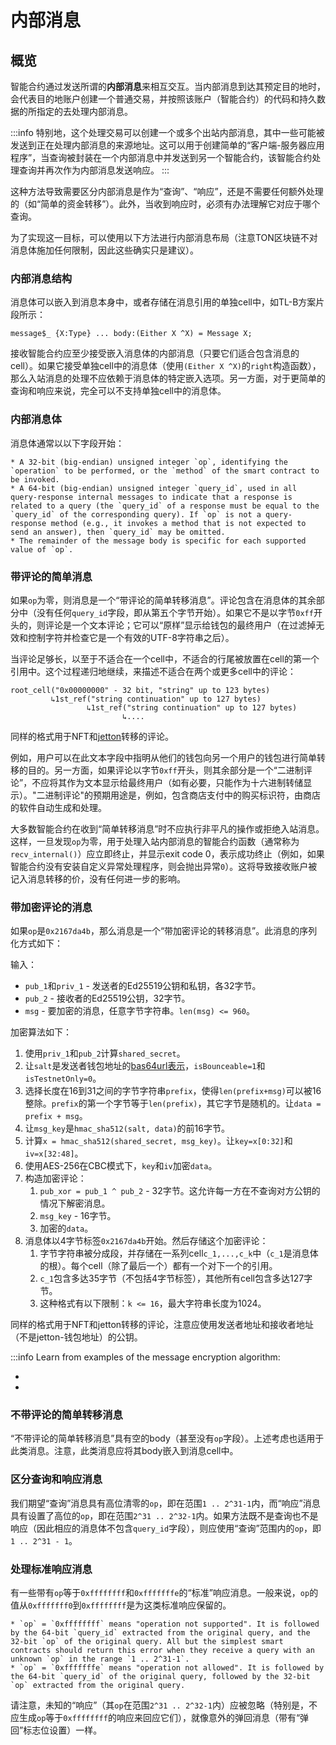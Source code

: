 # 内部消息

## 概览

智能合约通过发送所谓的**内部消息**来相互交互。当内部消息到达其预定目的地时，会代表目的地账户创建一个普通交易，并按照该账户（智能合约）的代码和持久数据的所指定的去处理内部消息。

:::info
特别地，这个处理交易可以创建一个或多个出站内部消息，其中一些可能被发送到正在处理内部消息的来源地址。这可以用于创建简单的“客户端-服务器应用程序”，当查询被封装在一个内部消息中并发送到另一个智能合约，该智能合约处理查询并再次作为内部消息发送响应。
:::

这种方法导致需要区分内部消息是作为“查询”、“响应”，还是不需要任何额外处理的（如“简单的资金转移”）。此外，当收到响应时，必须有办法理解它对应于哪个查询。

为了实现这一目标，可以使用以下方法进行内部消息布局（注意TON区块链不对消息体施加任何限制，因此这些确实只是建议）。

### 内部消息结构

消息体可以嵌入到消息本身中，或者存储在消息引用的单独cell中，如TL-B方案片段所示：

```tlb
message$_ {X:Type} ... body:(Either X ^X) = Message X;
```

接收智能合约应至少接受嵌入消息体的内部消息（只要它们适合包含消息的 cell）。如果它接受单独cell中的消息体（使用`(Either X ^X)`的`right`构造函数），那么入站消息的处理不应依赖于消息体的特定嵌入选项。另一方面，对于更简单的查询和响应来说，完全可以不支持单独cell中的消息体。

### 内部消息体

消息体通常以以下字段开始：

```
* A 32-bit (big-endian) unsigned integer `op`, identifying the `operation` to be performed, or the `method` of the smart contract to be invoked.
* A 64-bit (big-endian) unsigned integer `query_id`, used in all query-response internal messages to indicate that a response is related to a query (the `query_id` of a response must be equal to the `query_id` of the corresponding query). If `op` is not a query-response method (e.g., it invokes a method that is not expected to send an answer), then `query_id` may be omitted.
* The remainder of the message body is specific for each supported value of `op`.
```

### 带评论的简单消息

如果`op`为零，则消息是一个“带评论的简单转移消息”。评论包含在消息体的其余部分中（没有任何`query_id`字段，即从第五个字节开始）。如果它不是以字节`0xff`开头的，则评论是一个文本评论；它可以“原样”显示给钱包的最终用户（在过滤掉无效和控制字符并检查它是一个有效的UTF-8字符串之后）。

当评论足够长，以至于不适合在一个cell中，不适合的行尾被放置在cell的第一个引用中。这个过程递归地继续，来描述不适合在两个或更多cell中的评论：

```
root_cell("0x00000000" - 32 bit, "string" up to 123 bytes)
         ↳1st_ref("string continuation" up to 127 bytes)
                 ↳1st_ref("string continuation" up to 127 bytes)
                         ↳....
```

同样的格式用于NFT和[jetton](https://github.com/ton-blockchain/TEPs/blob/master/text/0074-jettons-standard.md#forward_payload-format)转移的评论。

例如，用户可以在此文本字段中指明从他们的钱包向另一个用户的钱包进行简单转移的目的。另一方面，如果评论以字节`0xff`开头，则其余部分是一个“二进制评论”，不应将其作为文本显示给最终用户（如有必要，只能作为十六进制转储显示）。"二进制评论"的预期用途是，例如，包含商店支付中的购买标识符，由商店的软件自动生成和处理。

大多数智能合约在收到“简单转移消息”时不应执行非平凡的操作或拒绝入站消息。这样，一旦发现`op`为零，用于处理入站内部消息的智能合约函数（通常称为`recv_internal()`）应立即终止，并显示exit code 0，表示成功终止（例如，如果智能合约没有安装自定义异常处理程序，则会抛出异常`0`）。这将导致接收账户被记入消息转移的价，没有任何进一步的影响。

### 带加密评论的消息

如果`op`是`0x2167da4b`，那么消息是一个“带加密评论的转移消息”。此消息的序列化方式如下：

输入：

- `pub_1`和`priv_1` - 发送者的Ed25519公钥和私钥，各32字节。
- `pub_2` - 接收者的Ed25519公钥，32字节。
- `msg` - 要加密的消息，任意字节字符串。`len(msg) <= 960`。

加密算法如下：

1. 使用`priv_1`和`pub_2`计算`shared_secret`。
2. 让`salt`是发送者钱包地址的[bas64url表示](https://docs.ton.org/learn/overviews/addresses#user-friendly-address)，`isBounceable=1`和`isTestnetOnly=0`。
3. 选择长度在16到31之间的字节字符串`prefix`，使得`len(prefix+msg)`可以被16整除。`prefix`的第一个字节等于`len(prefix)`，其它字节是随机的。让`data = prefix + msg`。
4. 让`msg_key`是`hmac_sha512(salt, data)`的前16字节。
5. 计算`x = hmac_sha512(shared_secret, msg_key)`。让`key=x[0:32]`和`iv=x[32:48]`。
6. 使用AES-256在CBC模式下，`key`和`iv`加密`data`。
7. 构造加密评论：
   1. `pub_xor = pub_1 ^ pub_2` - 32字节。这允许每一方在不查询对方公钥的情况下解密消息。
   2. `msg_key` - 16字节。
   3. 加密的`data`。
8. 消息体以4字节标签`0x2167da4b`开始。然后存储这个加密评论：
   1. 字节字符串被分成段，并存储在一系列cell`c_1,...,c_k`中（`c_1`是消息体的根）。每个cell（除了最后一个）都有一个对下一个的引用。
   2. `c_1`包含多达35字节（不包括4字节标签），其他所有cell包含多达127字节。
   3. 这种格式有以下限制：`k <= 16`，最大字符串长度为1024。

同样的格式用于NFT和jetton转移的评论，注意应使用发送者地址和接收者地址（不是jetton-钱包地址）的公钥。

:::info
Learn from examples of the message encryption algorithm:

-
-

### 不带评论的简单转移消息

“不带评论的简单转移消息”具有空的body（甚至没有`op`字段）。上述考虑也适用于此类消息。注意，此类消息应将其body嵌入到消息cell中。

### 区分查询和响应消息

我们期望“查询”消息具有高位清零的`op`，即在范围`1 .. 2^31-1`内，而“响应”消息具有设置了高位的`op`，即在范围`2^31 .. 2^32-1`内。如果方法既不是查询也不是响应（因此相应的消息体不包含`query_id`字段），则应使用“查询”范围内的`op`，即`1 .. 2^31 - 1`。

### 处理标准响应消息

有一些带有`op`等于`0xffffffff`和`0xfffffffe`的“标准”响应消息。一般来说，`op`的值从`0xfffffff0`到`0xffffffff`是为这类标准响应保留的。

```
* `op` = `0xffffffff` means "operation not supported". It is followed by the 64-bit `query_id` extracted from the original query, and the 32-bit `op` of the original query. All but the simplest smart contracts should return this error when they receive a query with an unknown `op` in the range `1 .. 2^31-1`.
* `op` = `0xfffffffe` means "operation not allowed". It is followed by the 64-bit `query_id` of the original query, followed by the 32-bit `op` extracted from the original query.
```

请注意，未知的“响应”（其`op`在范围`2^31 .. 2^32-1`内）应被忽略（特别是，不应生成`op`等于`0xffffffff`的响应来回应它们），就像意外的弹回消息（带有“弹回”标志位设置）一样。
